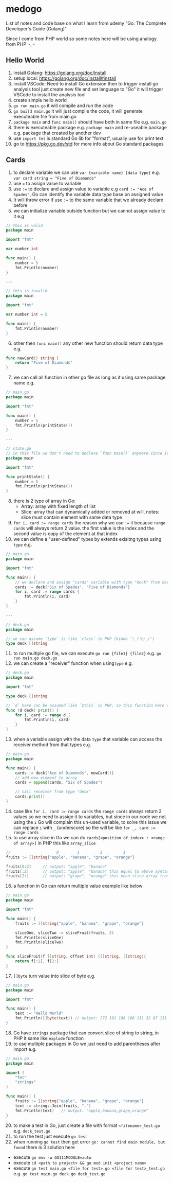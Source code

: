 # medogo
List of notes and code base on what I learn from udemy "Go: The Complete Developer's Guide (Golang)"

Since I come from PHP world so some notes here will be using analogy from PHP ◔_◔
## Hello World
1. install Golang: https://golang.org/doc/install
2. setup local: https://golang.org/doc/install#install
3. install VSCode: Need to install Go extension then to trigger install go analysis tool just create new file and set language to "Go" it will trigger VSCode to install the analysis tool
4. create simple hello world
5. `go run main.go` it will compile and run the code
6. `go build main.go` it will just compile the code, it will generate executeable file from main.go
7. `package main` and `func main()` should have both in same file e.g. `main.go`
8. there is executeable package e.g. `package main` and re-useable package e.g. package that created by another dev
9. use `import fmt` is standard Go lib for "format", usually use for print text
10. go to https://pkg.go.dev/std for more info about Go standard packages

## Cards
1. to declare variable we can use `var {variable name} {data type}` e.g. `var card string = "Five of Diamonds"`
2. use `=` to assign value to variable
3. use `:=` to declare and assign value to variable e.g `card := "Ace of Spades"`, Go can identify the variable data type base on assigned value
4. It will throw error if use `:=` to the same variable that we already declare before
5. we can initialize variable outside function but we cannot assign value to it e.g
```go
// this is valid
package main

import "fmt"

var number int

func main() {
    number = 5
    fmt.Println(number)
}

---

// this is invalid
package main

import "fmt"

var number int = 5

func main() {
    fmt.Println(number)
}

```
6. other then `func main()` any other new function should return data type e.g.
```go
func newCard() string {
    return "Five of Diamonds"
}
```
7. we can call all function in other go file as long as it using same package name e.g.
```go
// main.go
package main

import "fmt"

func main() {
    number = 5
    fmt.Println(printState())
}

---

// state.go
// in this file we don't need to declare `func main()` anymore since it already exist in main.go
package main

import "fmt"

func printState() {
    number = 5
    fmt.Println(printState())
}
```
8. there is 2 type of array in Go:
    - Array: array with fixed length of list
    - Slice: array that can dynamically added or removed at will, notes: slice must contain element with same data type
9. `for i, card := range cards` the reason why we use `:=` it because `range cards` will always return 2 value. the first value is the index and the second value is copy of the element at that index
10. we can define a "user-defined" types by extends exisitng types using `type` e.g.
```go
// main.go
package main

import "fmt"

func main() {
    // we declare and assign "cards" variable with type "deck" from deck.go
    cards := deck{"Six of Spades", "Five of Diamonds"}
    for i, card := range cards {
        fmt.Println(i, card)
    }
}

---

// deck.go
package main

// we can assume `type` is like `class` in PHP (kinda ¯\_(ツ)_/¯)
type deck []string
```
11. to run multiple go file, we can execute `go run {file1} {file2}` e.g. `go run main.go deck.go`
12. we can create a "receiver" function when using`type` e.g.
```go
// deck.go
package main

import "fmt"

type deck []string

// `d` here can be assumed like `$this` in PHP, so this function here can be assumed simillar to instance method e.g. `$this->print()`
func (d deck) print() {
    for i, card := range d {
        fmt.Println(i, card)
    }
}
```
13. when a variable assign with the data `type` that variable can access the receiver method from that types e.g.
```go
// main.go
package main

func main() {
    cards := deck{"Ace of Diamonds", newCard()}
    // add new element to array
    cards = append(cards, "Six of Spades")

    // call receiver from type "deck"
    cards.print()
}
```
14. case like `for i, card := range cards` the `range cards` always return 2 values so we need to assign it to variables, but since in our code we not using the `i` Go will complain this un-used variable, to solve this issue we can replace `i` with `_` (underscore) so the will be like `for _, card := range cards`
15. to use array slice in Go we can do `cards[<position of index> : <range of array>]` in PHP this like `array_slice`
```go
//                    0        1         2         3
fruits := []string{"apple", "banana", "grape", "orange"}

fruits[0:2]     // output: "apple", "banana"
fruits[:2]      // output: "apple", "banana" this equal to above syntax, this mean slice array from begining of array to range 2
fruits[2:]      // output: "grape", "orange" this mean slice array from index 2 to end of array

```
16. a function in Go can return multiple value example like below
```go
// main.go
package main

import "fmt"

func main() {
    fruits := []string{"apple", "banana", "grape", "orange"}

    sliceOne, sliceTwo := sliceFruit(fruits, 2)
    fmt.Println(sliceOne)
    fmt.Println(sliceTwo)
}

func sliceFruit(f []string, offset int) ([]string, []string){
    return f[:2], f[2:]
}
```
17. `[]byte` turn value into slice of byte e.g.
```go
// main.go
package main

import "fmt"

func main() {
    text := "Hello World"
    fmt.Println([]byte(text)) // output: [72 101 108 108 111 32 87 111 114 108 100]
}
```
18. Go have `strings` package that can convert slice of string to string, in PHP it same like `explode` function
19. to use multiple packages in Go we just need to add parentheses after import e.g.
```go
// main.go
package main

import (
    "fmt"
    "strings"
)

func main() {
    fruits := []string{"apple", "banana", "grape", "orange"}
    text := strings.Join(fruits, ",")
    fmt.Println(text)   // output: "apple,banana,grape,orange"
}
```
20. to make a test in Go, just create a file with format `<filename>_test.go` e.g. `deck_test.go`
21. to run the test just execute `go test`
22. when running `go test` then get error `go: cannot find main module, but found` there is 3 solution here
- execute `go env -w GO111MODULE=auto`
- execute `cd <path to project> && go mod init <project name>`
- execute `go test main.go <file for test>.go <file for test>_test.go` e.g. `go test main.go deck.go deck_test.go`

